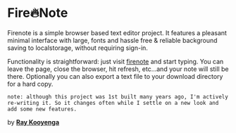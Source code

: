 # Fire🔥Note

Firenote is a simple browser based text editor project. It features a pleasant minimal interface with large, fonts and hassle free & reliable background saving to localstorage, without requiring sign-in.

Functionality is straightforward: just visit [firenote](https://rkooyenga.github.io/firenote) and start typing. You can leave the page, close the browser, hit refresh, etc...and your note will still be there. Optionally you can also export a text file to your download directory for a hard copy.

``note: although this project was 1st built many years ago, I'm actively re-writing it. So it changes often while I settle on a new look and add some new features.``

<!-- 
[FireNote](http://firenote.info)

[jsbin ](https://output.jsbin.com/wasake#latest)

[gist](https://gist.github.com/deadflowers/ac211bd18ede4b6e73ac5679f114c178#README.md)
-->

 by [**Ray Kooyenga**](https://github.com/rkooyenga) 

